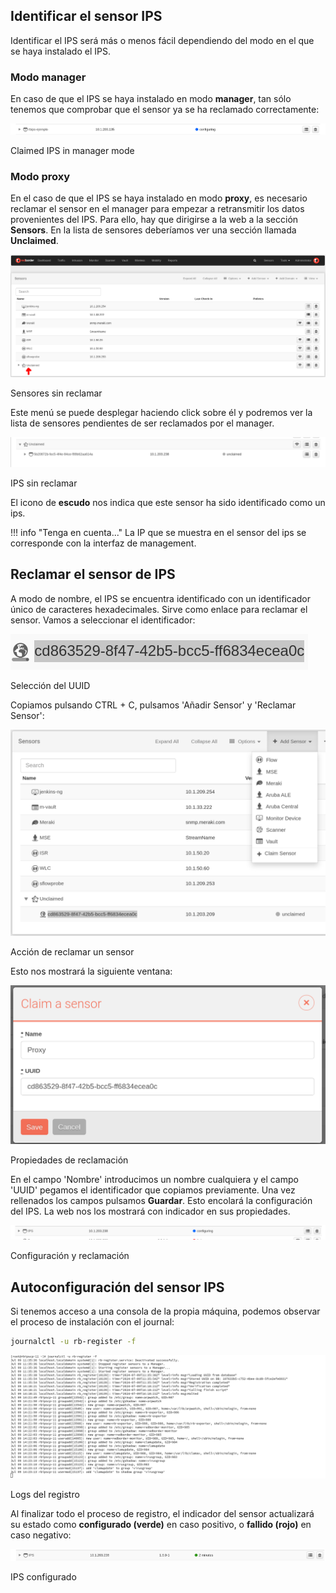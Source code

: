## Identificar el sensor IPS

Identificar el IPS será más o menos fácil dependiendo del modo en el que se haya instalado el IPS.

### Modo manager

En caso de que el IPS se haya instalado en modo **manager**, tan sólo tenemos que comprobar que el sensor ya se ha reclamado correctamente:

![Claimed IPS in manager mode](images/IPS_manager_claimed.png)

Claimed IPS in manager mode

### Modo proxy

En el caso de que el IPS se haya instalado en modo **proxy**, es necesario reclamar el sensor en el manager para empezar a retransmitir los datos provenientes del IPS. Para ello, hay que dirigirse a la web a la sección **Sensors**. En la lista de sensores deberíamos ver una sección llamada **Unclaimed**.

![Sensores sin reclamar](images/Unclaimed_loc.png)

Sensores sin reclamar

Este menú se puede desplegar haciendo click sobre él y podremos ver la lista de sensores pendientes de ser reclamados por el manager. 

![IPS sin reclamar](images/ips_unclaimed.png)

IPS sin reclamar

El icono de **escudo** nos indica que este sensor ha sido identificado como un ips.

!!! info "Tenga en cuenta..."
    La IP que se muestra en el sensor del ips se corresponde con la interfaz de management.

## Reclamar el sensor de IPS

A modo de nombre, el IPS se encuentra identificado con un identificador único de caracteres hexadecimales. Sirve como enlace para reclamar el sensor. Vamos a seleccionar el identificador:

![Selección del UUID](images/select_uuid.png)

Selección del UUID

Copiamos pulsando CTRL + C, pulsamos 'Añadir Sensor' y 'Reclamar Sensor':

![Acción de reclamar un sensor](images/Claim_sensor.png)

Acción de reclamar un sensor

Esto nos mostrará la siguiente ventana:

![Propiedades de reclamación](images/Claim_sensor_fields.png)

Propiedades de reclamación

En el campo 'Nombre' introducimos un nombre cualquiera y el campo 'UUID' pegamos el identificador que copiamos previamente. Una vez rellenados los campos pulsamos **Guardar**. Esto encolará la configuración del IPS. La web nos los mostrará con indicador en sus propiedades.

![Configuración y reclamación](images/Configuring_claimed_IPS.png)

Configuración y reclamación

## Autoconfiguración del sensor IPS

Si tenemos acceso a una consola de la propia máquina, podemos observar el proceso de instalación con el journal:

``` bash title="Print the setup logs"
journalctl -u rb-register -f
```

![Logs del registro](images/journal_register.png)

Logs del registro

Al finalizar todo el proceso de registro, el indicador del sensor actualizará su estado como **configurado (verde)** en caso positivo, o **fallido (rojo)** en caso negativo:

![IPS configurado](images/IPS_configured.png)

IPS configurado
